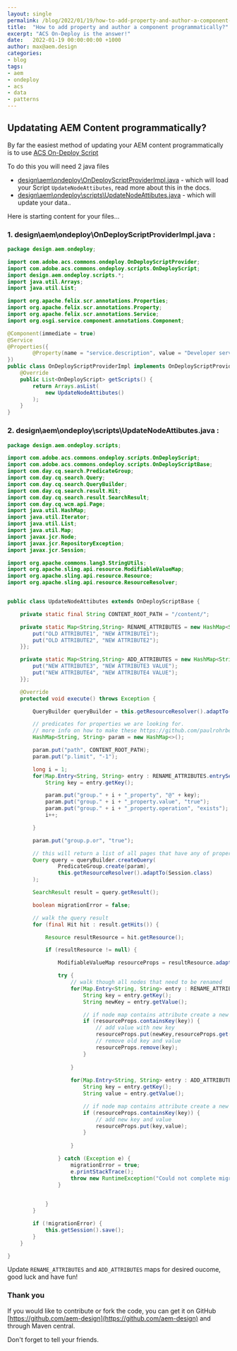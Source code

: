 ```yaml
---
layout: single
permalink: /blog/2022/01/19/how-to-add-property-and-author-a-component-programmatically
title:  "How to add property and author a component programmatically?"
excerpt: "ACS On-Deploy is the answer!"
date:   2022-01-19 00:00:00:00 +1000
author: max@aem.design
categories:
- blog
tags:
- aem
- ondeploy
- acs
- data
- patterns
---
```


## Updatating AEM Content programmatically?

By far the easiest method of updating your AEM content programmatically is to use [ACS On-Deploy Script](https://adobe-consulting-services.github.io/acs-aem-commons/features/on-deploy-scripts/index.html)

To do this you will need 2 java files
* [design\aem\ondeploy\OnDeployScriptProviderImpl.java](#1-designaemondeployondeployscriptproviderimpljava-) - which will load your Script `UpdateNodeAttibutes`, read more about this in the docs.
* [design\aem\ondeploy\scripts\UpdateNodeAttibutes.java](#2-designaemondeployscriptsupdatenodeattibutesjava-) - which will update your data..

Here is starting content for your files...

### 1. design\aem\ondeploy\OnDeployScriptProviderImpl.java :

```java
package design.aem.ondeploy;

import com.adobe.acs.commons.ondeploy.OnDeployScriptProvider;
import com.adobe.acs.commons.ondeploy.scripts.OnDeployScript;
import design.aem.ondeploy.scripts.*;
import java.util.Arrays;
import java.util.List;

import org.apache.felix.scr.annotations.Properties;
import org.apache.felix.scr.annotations.Property;
import org.apache.felix.scr.annotations.Service;
import org.osgi.service.component.annotations.Component;

@Component(immediate = true)
@Service
@Properties({
        @Property(name = "service.description", value = "Developer service that identifies code scripts to execute upon deployment")
})
public class OnDeployScriptProviderImpl implements OnDeployScriptProvider {
    @Override
    public List<OnDeployScript> getScripts() {
        return Arrays.asList(
            new UpdateNodeAttibutes()
        );
    }
}
```
  
### 2. design\aem\ondeploy\scripts\UpdateNodeAttibutes.java :

```java
package design.aem.ondeploy.scripts;

import com.adobe.acs.commons.ondeploy.scripts.OnDeployScript;
import com.adobe.acs.commons.ondeploy.scripts.OnDeployScriptBase;
import com.day.cq.search.PredicateGroup;
import com.day.cq.search.Query;
import com.day.cq.search.QueryBuilder;
import com.day.cq.search.result.Hit;
import com.day.cq.search.result.SearchResult;
import com.day.cq.wcm.api.Page;
import java.util.HashMap;
import java.util.Iterator;
import java.util.List;
import java.util.Map;
import javax.jcr.Node;
import javax.jcr.RepositoryException;
import javax.jcr.Session;

import org.apache.commons.lang3.StringUtils;
import org.apache.sling.api.resource.ModifiableValueMap;
import org.apache.sling.api.resource.Resource;
import org.apache.sling.api.resource.ResourceResolver;


public class UpdateNodeAttibutes extends OnDeployScriptBase {

    private static final String CONTENT_ROOT_PATH = "/content/";

    private static Map<String,String> RENAME_ATTRIBUTES = new HashMap<String, String>() {{
        put("OLD ATTRIBUTE1", "NEW ATTRIBUTE1");
        put("OLD ATTRIBUTE2", "NEW ATTRIBUTE2");
    }};

    private static Map<String,String> ADD_ATTRIBUTES = new HashMap<String, String>() {{
        put("NEW ATTRIBUTE3", "NEW ATTRIBUTE3 VALUE");
        put("NEW ATTRIBUTE4", "NEW ATTRIBUTE4 VALUE");
    }};

    @Override
    protected void execute() throws Exception {

        QueryBuilder queryBuilder = this.getResourceResolver().adaptTo(QueryBuilder.class);

        // predicates for properties we are looking for.
        // more info on how to make these https://github.com/paulrohrbeck/aem-links/blob/master/querybuilder_cheatsheet.md
        HashMap<String, String> param = new HashMap<>();

        param.put("path", CONTENT_ROOT_PATH);
        param.put("p.limit", "-1");

        long i = 1;
        for(Map.Entry<String, String> entry : RENAME_ATTRIBUTES.entrySet()) {
            String key = entry.getKey();

            param.put("group." + i + "_property", "@" + key);
            param.put("group." + i + "_property.value", "true");
            param.put("group." + i + "_property.operation", "exists");
            i++;

        }

        param.put("group.p.or", "true");

        // this will return a list of all pages that have any of properties we need
        Query query = queryBuilder.createQuery(
                PredicateGroup.create(param),
                this.getResourceResolver().adaptTo(Session.class)
        );

        SearchResult result = query.getResult();

        boolean migrationError = false;

        // walk the query result
        for (final Hit hit : result.getHits()) {

            Resource resultResource = hit.getResource();

            if (resultResource != null) {

                ModifiableValueMap resourceProps = resultResource.adaptTo(ModifiableValueMap.class);

                try {
                    // walk though all nodes that need to be renamed
                    for(Map.Entry<String, String> entry : RENAME_ATTRIBUTES.entrySet()) {
                        String key = entry.getKey();
                        String newKey = entry.getValue();

                        // if node map contains attribute create a new entry.
                        if (resourceProps.containsKey(key)) {
                            // add value with new key
                            resourceProps.put(newKey,resourceProps.get(key));
                            // remove old key and value
                            resourceProps.remove(key);
                        }
                    
                    }
                    
                    for(Map.Entry<String, String> entry : ADD_ATTRIBUTES.entrySet()) {
                        String key = entry.getKey();
                        String value = entry.getValue();

                        // if node map contains attribute create a new entry.
                        if (resourceProps.containsKey(key)) {
                            // add new key and value
                            resourceProps.put(key,value);
                        }
                    
                    }

                } catch (Exception e) {
                    migrationError = true; 
                    e.printStackTrace();
                    throw new RuntimeException("Could not complete migration.");
                }

                
            }
        }

        if (!migrationError) {
            this.getSession().save();
        }
    }

}
```

Update `RENAME_ATTRIBUTES` and `ADD_ATTRIBUTES` maps for desired oucome, good luck and have fun! 

### Thank you

If you would like to contribute or fork the code, you can get it on GitHub [https://github.com/aem-design](https://github.com/aem-design) and through Maven central.

Don't forget to tell your friends.
